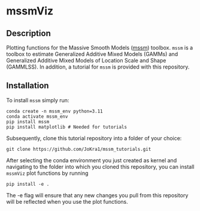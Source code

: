 # mssmViz

## Description

Plotting functions for the Massive Smooth Models ([mssm](https://github.com/JoKra1/mssm)) toolbox. ``mssm`` is a toolbox to estimate Generalized Additive Mixed Models (GAMMs) and Generalized Additive Mixed Models of Location Scale and Shape (GAMMLSS). In addition, a tutorial for ``mssm`` is provided with this repository.

## Installation

To install ``mssm`` simply run:

```
conda create -n mssm_env python=3.11
conda activate mssm_env
pip install mssm
pip install matplotlib # Needed for tutorials
```

Subsequently, clone this tutorial repository into a folder of your choice:

```
git clone https://github.com/JoKra1/mssm_tutorials.git
```

After selecting the conda environment you just created as kernel and navigating to the folder into which you cloned this repository, you can install `mssmViz` plot functions
by running

```
pip install -e .
```

The -e flag will ensure that any new changes you pull from this repository will be reflected when you use the plot functions.